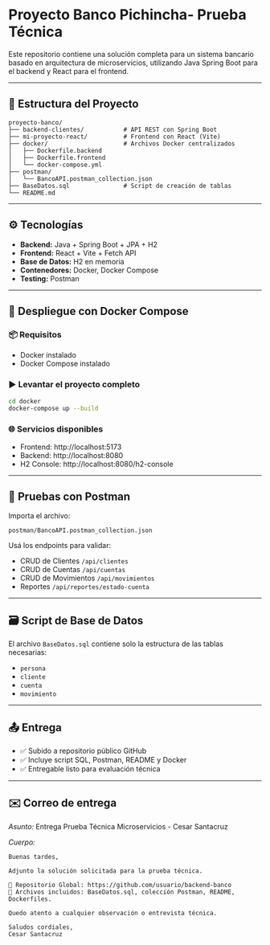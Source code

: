 # Proyecto Banco Pichincha- Prueba Técnica

Este repositorio contiene una solución completa para un sistema bancario basado en arquitectura de microservicios, utilizando Java Spring Boot para el backend y React para el frontend.

---

## 🧱 Estructura del Proyecto

```
proyecto-banco/
├── backend-clientes/           # API REST con Spring Boot
├── mi-proyecto-react/          # Frontend con React (Vite)
├── docker/                     # Archivos Docker centralizados
│   ├── Dockerfile.backend
│   ├── Dockerfile.frontend
│   └── docker-compose.yml
├── postman/
│   └── BancoAPI.postman_collection.json
├── BaseDatos.sql               # Script de creación de tablas
└── README.md
```

---

## ⚙️ Tecnologías

- **Backend:** Java + Spring Boot + JPA + H2
- **Frontend:** React + Vite + Fetch API
- **Base de Datos:** H2 en memoria
- **Contenedores:** Docker, Docker Compose
- **Testing:** Postman

---

## 🚀 Despliegue con Docker Compose

### 📦 Requisitos
- Docker instalado
- Docker Compose instalado

### ▶️ Levantar el proyecto completo

```bash
cd docker
docker-compose up --build
```

### 🌐 Servicios disponibles
- Frontend: http://localhost:5173
- Backend: http://localhost:8080
- H2 Console: http://localhost:8080/h2-console

---

## 🧪 Pruebas con Postman

Importa el archivo:
```
postman/BancoAPI.postman_collection.json
```

Usá los endpoints para validar:
- CRUD de Clientes `/api/clientes`
- CRUD de Cuentas `/api/cuentas`
- CRUD de Movimientos `/api/movimientos`
- Reportes `/api/reportes/estado-cuenta`

---

## 🗃 Script de Base de Datos

El archivo `BaseDatos.sql` contiene solo la estructura de las tablas necesarias:

- `persona`
- `cliente`
- `cuenta`
- `movimiento`

---

## 📤 Entrega

- ✅ Subido a repositorio público GitHub
- ✅ Incluye script SQL, Postman, README y Docker
- ✅ Entregable listo para evaluación técnica

---

## ✉️ Correo de entrega

_Asunto:_ Entrega Prueba Técnica Microservicios - Cesar Santacruz

_Cuerpo:_
```
Buenas tardes,

Adjunto la solución solicitada para la prueba técnica.

🔗 Repositorio Global: https://github.com/usuario/backend-banco
📁 Archivos incluidos: BaseDatos.sql, colección Postman, README, Dockerfiles.

Quedo atento a cualquier observación o entrevista técnica.

Saludos cordiales,
Cesar Santacruz
